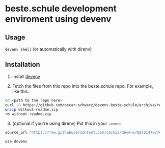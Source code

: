 # beste.schule development enviroment using devenv

## Usage

`devenv shell` (or automatically with direnv)

## Installation

1. install [devenv](https://devenv.sh)

2. Fetch the files from this repo into the beste.schule repo. For example, like this:
  ```bash
cd <path to the repo here>
curl -O https://github.com/oscar-schwarz/devenv-beste-schule/archive/refs/heads/without-readme.zip
unzip without-readme.zip
rm without-readme.zip
  ```

3. (optional if you're using direnv) Put this in your `.envrc`
  ```bash
source_url "https://raw.githubusercontent.com/cachix/devenv/82c0147677e510b247d8b9165c54f73d32dfd899/direnvrc" "sha256-7u4iDd1nZpxL4tCzmPG0dQgC5V+/44Ba+tHkPob1v2k="

use devenv
  ```

